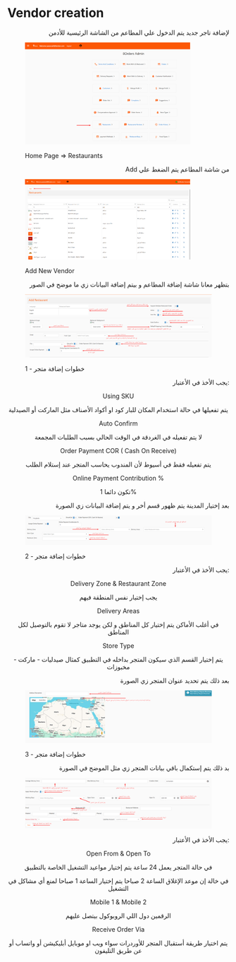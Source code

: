 # Vendor creation

<p align="right">لإضافة تاجر جديد يتم الدخول علي المطاعم من الشاشة الرئيسية للأدمن</p>

<figure><img src="../.gitbook/assets/image (5) (1).png" alt="" width="375"><figcaption><p>Home Page ⇒ Restaurants</p></figcaption></figure>

<p align="right">Add من شاشة المطاعم يتم الضغط علي </p>

<figure><img src="../.gitbook/assets/image (1) (1) (1).png" alt="" width="375"><figcaption><p>Add New Vendor</p></figcaption></figure>

<p align="right">بتظهر معانا شاشة إضافة المطاعم و بيتم إضافة البيانات زي ما موضح في الصور</p>

<figure><img src="../.gitbook/assets/image (20).png" alt=""><figcaption><p>خطوات إضافة متجر - 1</p></figcaption></figure>

<p align="right">يجب الأخذ في الأعتبار:</p>

<p align="center">Using SKU</p>

<p align="center">يتم تفعيلها في حالة استخدام المكان للبار كود او أكواد الأصناف مثل الماركت أو الصيدلية</p>

<p align="center">Auto Confirm</p>

<p align="center">لا يتم تفعيله في الغردقة في الوقت الحالي بسبب الطلبات المجمعة</p>

<p align="center">Order Payment COR ( Cash On Receive)</p>

<p align="center">يتم تفعيله فقط في أسيوط لأن المندوب يحاسب المتجر عند إستلام الطلب</p>

<p align="center">Online Payment Contribution %</p>

<p align="center">تكون دائما 1%</p>

<p align="right">بعد إختيار المدينة يتم ظهور قسم أخر و يتم إضافة البيانات زي الصورة</p>

<figure><img src="../.gitbook/assets/image (21).png" alt=""><figcaption><p>خطوات إضافة متجر - 2</p></figcaption></figure>

<p align="right">يجب الأخذ في الأعتبار:</p>

<p align="center">Delivery Zone &#x26; Restaurant Zone</p>

<p align="center">يجب إختيار نفس المنطقة فيهم</p>

<p align="center">Delivery Areas</p>

<p align="center">في أغلب الأماكن يتم إختيار كل المناطق و لكن يوجد متاجر لا تقوم بالتوصيل لكل المناطق</p>

<p align="center">Store Type</p>

<p align="center">يتم إختيار القسم الذي سيكون المتجر بداخله في التطبيق كمثال صيدليات - ماركت - مخبوزات</p>

<p align="right">بعد ذلك يتم تحديد عنوان المتجر زي الصورة</p>

<figure><img src="../.gitbook/assets/image (22).png" alt=""><figcaption><p>خطوات إضافة متجر - 3</p></figcaption></figure>

<p align="right">بد ذلك يتم إستكمال باقي بيانات المتجر زي مثل الموضح في الصورة</p>

<figure><img src="../.gitbook/assets/image (23).png" alt=""><figcaption></figcaption></figure>

<p align="right">يجب الأخذ في الأعتبار:</p>

<p align="center">Open From &#x26; Open To</p>

<p align="center">في حالة المتجر يعمل 24 ساعة يتم إختيار مواعيد التشغيل الخاصة بالتطبيق</p>

<p align="center">في خالة إن موعد الإغلاق الساعة 2 صباحا يتم إختيار الساعة 1 صباحا لمنع أي مشاكل في التشغيل</p>

<p align="center">Mobile 1 &#x26; Mobile 2</p>

<p align="center">الرقمين دول اللي الروبوكول بيتصل عليهم</p>

<p align="center">Receive Order Via</p>

<p align="center">يتم اختيار طريقة أستقبال المتجر للأوردرات سواء ويب او موبايل أبليكيشن أو واتساب أو عن طريق التليفون</p>
